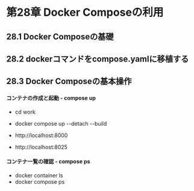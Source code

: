 # 第28章 Docker Composeの利用

## 28.1 Docker Composeの基礎

## 28.2 dockerコマンドをcompose.yamlに移植する

## 28.3 Docker Composeの基本操作

#### コンテナの作成と起動 - compose up

- cd work
- docker compose up --detach --build

- http://localhost:8000
- http://localhost:8025

#### コンテナ一覧の確認 - compose ps

- docker container ls
- docker compose ps

